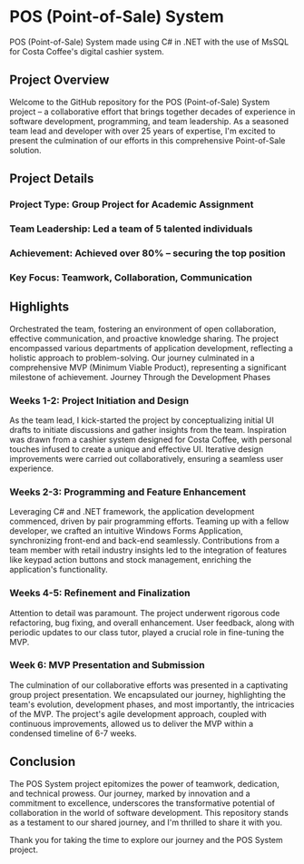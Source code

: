 # POS (Point-of-Sale) System
POS (Point-of-Sale) System made using C# in .NET with the use of MsSQL for Costa Coffee's digital cashier system.

## Project Overview
Welcome to the GitHub repository for the POS (Point-of-Sale) System project – a collaborative effort that brings together decades of experience in software development, programming, and team leadership. As a seasoned team lead and developer with over 25 years of expertise, I'm excited to present the culmination of our efforts in this comprehensive Point-of-Sale solution.

## Project Details
### Project Type: Group Project for Academic Assignment
### Team Leadership: Led a team of 5 talented individuals
### Achievement: Achieved over 80% – securing the top position
### Key Focus: Teamwork, Collaboration, Communication

## Highlights
Orchestrated the team, fostering an environment of open collaboration, effective communication, and proactive knowledge sharing.
The project encompassed various departments of application development, reflecting a holistic approach to problem-solving.
Our journey culminated in a comprehensive MVP (Minimum Viable Product), representing a significant milestone of achievement.
Journey Through the Development Phases

### Weeks 1-2: Project Initiation and Design
As the team lead, I kick-started the project by conceptualizing initial UI drafts to initiate discussions and gather insights from the team.
Inspiration was drawn from a cashier system designed for Costa Coffee, with personal touches infused to create a unique and effective UI.
Iterative design improvements were carried out collaboratively, ensuring a seamless user experience.

### Weeks 2-3: Programming and Feature Enhancement
Leveraging C# and .NET framework, the application development commenced, driven by pair programming efforts.
Teaming up with a fellow developer, we crafted an intuitive Windows Forms Application, synchronizing front-end and back-end seamlessly.
Contributions from a team member with retail industry insights led to the integration of features like keypad action buttons and stock management, enriching the application's functionality.

### Weeks 4-5: Refinement and Finalization
Attention to detail was paramount. The project underwent rigorous code refactoring, bug fixing, and overall enhancement.
User feedback, along with periodic updates to our class tutor, played a crucial role in fine-tuning the MVP.

### Week 6: MVP Presentation and Submission
The culmination of our collaborative efforts was presented in a captivating group project presentation.
We encapsulated our journey, highlighting the team's evolution, development phases, and most importantly, the intricacies of the MVP.
The project's agile development approach, coupled with continuous improvements, allowed us to deliver the MVP within a condensed timeline of 6-7 weeks.

## Conclusion
The POS System project epitomizes the power of teamwork, dedication, and technical prowess. Our journey, marked by innovation and a commitment to excellence, underscores the transformative potential of collaboration in the world of software development. This repository stands as a testament to our shared journey, and I'm thrilled to share it with you.

Thank you for taking the time to explore our journey and the POS System project.
